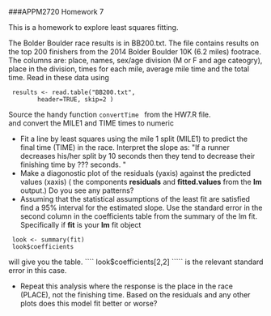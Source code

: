 ###APPM2720 Homework 7

This is a  homework to explore least squares fitting.

The Bolder Boulder race results is in BB200.txt.
 The file contains results on the top 200 finishers from the 2014 Bolder Boulder 10K (6.2 miles) footrace. The columns are: place, names, sex/age division (M or F and age cateogry), place in the division, times for each mile, average mile time and the total time. Read in these data using 

````
 results <- read.table("BB200.txt", 
        header=TRUE, skip=2 )
````
Source the handy function ```convertTime ``` from the HW7.R file.    
and convert the MILE1  and TIME  times to numeric 

- Fit a line by least squares using the mile 1 split (MILE1) to predict the final time (TIME)  in the race. Interpret the slope as: "If a runner decreases his/her split by 10 seconds then they tend to decrease their finishing time by ??? seconds. "
- Make a diagonostic plot of the residuals (yaxis)  against the predicted values (xaxis) ( the components **residuals** and **fitted.values** from  the **lm** output.) Do you see any patterns?
- Assuming that the  statistical assumptions of the least fit are satisfied find a 95% interval for the estimated slope. Use the standard error in the second column in the coefficients table from the summary of the lm fit. 
Specifically if **fit** is your **lm** fit object
  
````
 look <- summary(fit)
 look$coefficients 
```` 
will give you the table. 
```` look$coefficients[2,2] ````` is the relevant standard error in this case.  

- Repeat this analysis where the response is the place  in the race (PLACE), not the finishing time. Based on the residuals and any other plots does this model fit better or worse? 
 